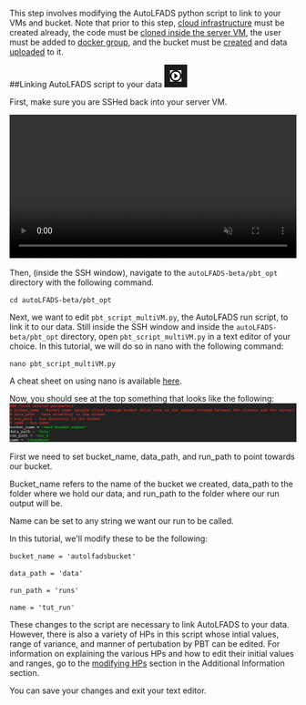 This step involves modifying the AutoLFADS python script to link to your VMs and bucket. Note that prior to this step, [cloud infrastructure](../create_infra) must be created already, the code must be [cloned inside the server VM](../add_user/#pull-autolfads-code-onto-server-vm), the user must be added to [docker group](../add_user), and the bucket must be [created](../create_bucket) and data [uploaded](../data) to it.


##Linking AutoLFADS script to your data <a href=https://cpandar.github.io/lfads-pbt/run_autoLFADS/#walkthrough><img src="../img/vidicon.png" alt="IMAGE ALT TEXT HERE" width="20" height="auto" border="10" /></a>

First, make sure you are SSHed back into your server VM. 

<video width="100%" height="auto" controls muted autoplay loop>
  <source src="../media/browserwindowupdate.mp4" type="video/mp4">
</video>

Then, (inside the SSH window), navigate to the `autoLFADS-beta/pbt_opt` directory with the following command.

    cd autoLFADS-beta/pbt_opt

Next, we want to edit `pbt_script_multiVM.py`, the AutoLFADS run script, to link it to our data. Still inside the SSH window and inside the `autoLFADS-beta/pbt_opt` directory, open `pbt_script_multiVM.py` in a text editor of your choice. In this tutorial, we will do so in nano with the following command:

    nano pbt_script_multiVM.py

A cheat sheet on using nano is available [here](https://www.nano-editor.org/dist/latest/cheatsheet.html).

Now, you should see at the top something that looks like the following:
                                                                                                                        ![mount-docker-paths](img/autoLFADS_parameters.PNG)

First we need to set bucket_name, data_path, and run_path to point towards our bucket. 

Bucket_name refers to the name of the bucket we created, data_path to the folder where we hold our data, and run_path to the folder where our run output will be. 

Name can be set to any string we want our run to be called.

In this tutorial, we'll modify these to be the following:

<pre><code>bucket_name = 'autolfadsbucket'
</code></pre>
<pre><code>data_path = 'data'
</code></pre>
<pre><code>run_path = 'runs'
</code></pre>
<pre><code>name = 'tut_run'
</code></pre>

These changes to the script are necessary to link AutoLFADS to your data. However, there is also a variety of HPs in this script whose intial values, range of variance, and manner of pertubation by PBT can be edited.  For information on explaining the various HPs and how to edit their initial values and ranges, go to the [modifying HPs](../runAddInfo) section in the Additional Information section.

You can save your changes and exit your text editor.

